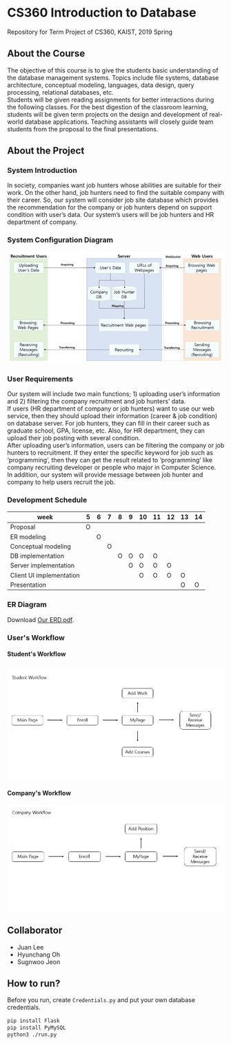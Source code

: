 # CS360 Introduction to Database
Repository for Term Project of CS360, KAIST, 2019 Spring

## About the Course
The objective of this course is to give the students basic understanding of the database management systems. Topics include file systems, database architecture, conceptual modeling, languages, data design, query processing, relational databases, etc.  
Students will be given reading assignments for better interactions during the following classes. For the best digestion of the classroom learning, students will be given term projects on the design and development of real-world database applications. Teaching assistants will closely guide team students from the proposal to the final presentations.

## About the Project

### System Introduction
In society, companies want job hunters whose abilities are suitable for their work. On the other hand, job hunters need to find the suitable company with their career. So, our system will consider job site database which provides the recommendation for the company or job hunters depend on support condition with user’s data. Our system’s users will be job hunters and HR department of company.

### System Configuration Diagram
![system configuration](./configuration.png)

### User Requirements
Our system will include two main functions; 1) uploading user’s information and 2) filtering the company recruitment and job hunters’ data.  
If users (HR department of company or job hunters) want to use our web service, then they should upload their information (career & job condition) on database server. For job hunters, they can fill in their career such as graduate school, GPA, license, etc. Also, for HR department, they can upload their job posting with several condition.  
After uploading user’s information, users can be filtering the company or job hunters to recruitment. If they enter the specific keyword for job such as ‘programming’, then they can get the result related to ‘programming’ like company recruiting developer or people who major in Computer Science.  
In addition, our system will provide message between job hunter and company to help users recruit the job.

### Development Schedule

| week                      | 5   | 6   | 7   | 8   | 9   | 10  | 11  | 12  | 13  | 14  |
| ---                       | --- | --- | --- | --- | --- | --- | --- | --- | --- | --- |
| Proposal                  | O |  |  |  |  |  |  |  |  |  |
| ER modeling               |  | O |  |  |  |  |  |  |  |  |
| Conceptual modeling       |  |  | O |  |  |  |  |  |  |  |
| DB implementation         |  |  |  | O | O | O | O |  |  |  |
| Server implementation     |  |  |  |  | O | O | O | O |  |  |
| Client UI implementation  |  |  |  |  |  | O | O | O | O |  |
| Presentation              |  |  |  |  |  |  |  |  | O | O |

### ER Diagram
Download [Our ERD.pdf](./CS360_Team9_ERD.pdf).

### User's Workflow

#### Student's Workflow
![student's workflow](./student_workflow.png)

#### Company's Workflow
![company's workflow](./company_workflow.png)

## Collaborator
* Juan Lee
* Hyunchang Oh
* Sugnwoo Jeon

## How to run?
Before you run, create ```Credentials.py``` and put your own database credentials.

```
pip install Flask
pip install PyMySQL
python3 ./run.py
```